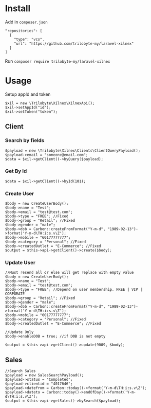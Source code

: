 # Install

Add in `composer.json`

```
"repositories": [
  {
    "type": "vcs",
    "url": "https://github.com/trilobyte-my/laravel-xilnex"
  }
]
```

Run
```composer require trilobyte-my/laravel-xilnex```

# Usage
Setup appId and token

```
$xil = new \Trilobyte\Xilnex\XilnexApi();
$xil->setAppId("id");
$xil->setToken("token");
```

## Client
### Search by fields
```
$payload = new \Trilobyte\Xilnex\Clients\ClientQueryPayload();
$payload->email = "someone@email.com";
$data = $xil->getClient()->byQuery($payload);
```
### Get By Id
```
$data = $xil->getClient()->byId(101);
```
### Create User
```
$body = new CreateUserBody();
$body->name = "Test";
$body->email = "test@test.com";
$body->type = "FREE"; //Fixed
$body->group = "Retail"; //Fixed
$body->gender = "male";
$body->dob = Carbon::createFromFormat("Y-m-d", "1989-02-13")->format('Y-m-d\TH:i:s.v\Z');
$body->mobile = "60177777777";
$body->category = "Personal"; //Fixed
$body->createdOutlet = "E-Commerce"; //Fixed
$output = $this->api->getClient()->create($body);
```

### Update User
```
//Must resend all or else will get replace with empty value
$body = new CreateUserBody();
$body->name = "Test";
$body->email = "test@test.com";
$body->type = "FREE"; //Depend on user membership. FREE | VIP | CORPORATE
$body->group = "Retail"; //Fixed
$body->gender = "male";
$body->dob = Carbon::createFromFormat("Y-m-d", "1989-02-13")->format('Y-m-d\TH:i:s.v\Z');
$body->mobile = "60177777777";
$body->category = "Personal"; //Fixed
$body->createdOutlet = "E-Commerce"; //Fixed

//Update Only
$body->enableDOB = true; //if DOB is not empty

$output = $this->api->getClient()->update(9009, $body);
```
## Sales

```
//Search Sales
$payload = new SalesSearchPayload();
$payload->status = "Completed";
$payload->clientid = "4017646";
$payload->datefrom = Carbon::today()->format('Y-m-d\TH:i:s.v\Z');
$payload->dateto = Carbon::today()->endOfDay()->format('Y-m-d\TH:i:s.v\Z');
$output = $this->api->getSales()->bySearch($payload);
```
